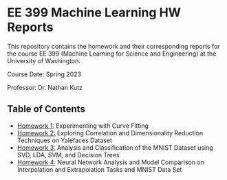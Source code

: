 # EE 399 Machine Learning HW Reports
This repository contains the homework and their corresponding reports for the course EE 399 (Machine Learning for Science and Engineering) at the University of Washington.  

Course Date: Spring 2023  

Professor: Dr. Nathan Kutz  


## Table of Contents
- [Homework 1:](./homework1/REPORT.md) Experimenting with Curve Fitting
- [Homework 2:](./homework2/REPORT.md) Exploring Correlation and Dimensionality Reduction Techniques on Yalefaces Dataset
- [Homework 3:](./homework3/REPORT.md) Analysis and Classification of the MNIST Dataset using SVD, LDA, SVM, and Decision Trees
- [Homework 4:](./homework4/REPORT.md) Neural Network Analysis and Model Comparison on Interpolation and Extrapolation Tasks and MNIST Data Set
